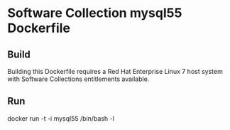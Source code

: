 Software Collection mysql55 Dockerfile
======================================

Build
-----

Building this Dockerfile requires a Red Hat Enterprise Linux 7 host
system with Software Collections entitlements available.

Run
---

docker run -t -i mysql55 /bin/bash -l
